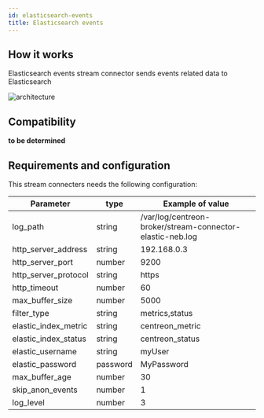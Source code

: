 ```yaml
---
id: elasticsearch-events
title: Elasticsearch events
---
```


## How it works

Elasticsearch events stream connector sends events related data to Elasticsearch

![architecture](assets/integrations/stream-connectors/sc-elasticsearch-events-architecture.png)

## Compatibility

**to be determined**

## Requirements and configuration

This stream connecters needs the following configuration:

| Parameter              | type     | Example of value                                          |
| ---------------------- | -------- | --------------------------------------------------------- |
| log\_path              | string   | /var/log/centreon-broker/stream-connector-elastic-neb.log |
| http\_server\_address  | string   | 192.168.0.3                                               |
| http\_server\_port     | number   | 9200                                                      |
| http\_server\_protocol | string   | https                                                     |
| http\_timeout          | number   | 60                                                        |
| max\_buffer\_size      | number   | 5000                                                      |
| filter\_type           | string   | metrics,status                                            |
| elastic\_index\_metric | string   | centreon\_metric                                          |
| elastic\_index\_status | string   | centreon\_status                                          |
| elastic\_username      | string   | myUser                                                    |
| elastic\_password      | password | MyPassword                                                |
| max\_buffer\_age       | number   | 30                                                        |
| skip\_anon\_events     | number   | 1                                                         |
| log\_level             | number   | 3                                                         |
